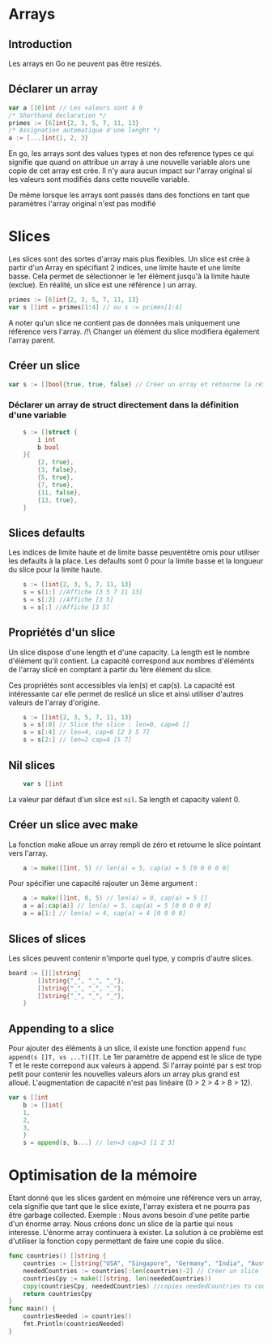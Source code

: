 # Arrays

## Introduction

Les arrays en Go ne peuvent pas être resizés.

## Déclarer un array

```go
var a [10]int // Les valeurs sont à 0
/* Shorthand declaration */
primes := [6]int{2, 3, 5, 7, 11, 13}
/* Assignation automatique d'une lenght */
a := [...]int{1, 2, 3}
```

En go, les arrays sont des values types et non des reference types ce qui signifie que quand on attribue un array à une nouvelle variable alors une copie de cet array est crée. Il n'y aura aucun impact sur l'array original si les valeurs sont modifiés dans cette nouvelle variable.

De même lorsque les arrays sont passés dans des fonctions en tant que paramètres l'array original n'est pas modifié

# Slices

Les slices sont des sortes d'array mais plus flexibles.
Un slice est crée à partir d'un Array en spécifiant 2 indices, une limite haute et une limite basse. Cela permet de sélectionner le 1er élément jusqu'à la limite haute (exclue).
En réalité, un slice est une référence ) un array.

```go
primes := [6]int{2, 3, 5, 7, 11, 13}
var s []int = primes[1:4] // ou s := primes[1:4]
```

A noter qu'un slice ne contient pas de données mais uniquement une référence vers l'array.
/!\ Changer un élément du slice modifiera également l'array parent.

## Créer un slice

```go
var s := []bool{true, true, false} // Créer un array et retourne la référence
```

### Déclarer un array de struct directement dans la définition d'une variable

```go
	s := []struct {
		i int
		b bool
	}{
		{2, true},
		{3, false},
		{5, true},
		{7, true},
		{11, false},
		{13, true},
	}
```

## Slices defaults

Les indices de limite haute et de limite basse peuventêtre omis pour utiliser les defaults à la place.
Les defaults sont 0 pour la limite basse et la longueur du slice pour la limite haute.

```go
	s := []int{2, 3, 5, 7, 11, 13}
    s = s[1:] //Affiche [3 5 7 11 13]
    s = s[:2] //Affiche [3 5]
    s = s[:] //Affiche [3 5]
```

## Propriétés d'un slice

Un slice dispose d'une length et d'une capacity.
La length est le nombre d'élément qu'il contient.
La capacité correspond aux nombres d'éléménts de l'array slicé en comptant à partir du 1ère élément du slice.

Ces propriétés sont accessibles via len(s) et cap(s).
La capacité est intéressante car elle permet de reslicé un slice et ainsi utiliser d'autres valeurs de l'array d'origine.

```go
	s := []int{2, 3, 5, 7, 11, 13}
    s = s[:0] // Slice the slice : len=0, cap=6 []
    s = s[:4] // len=4, cap=6 [2 3 5 7]
    s = s[2:] // len=2 cap=4 [5 7]
```

## Nil slices

```go
	var s []int
```

La valeur par défaut d'un slice est `nil`. Sa length et capacity valent 0.

## Créer un slice avec make

La fonction make alloue un array rempli de zéro et retourne le slice pointant vers l'array.

```go
	a := make([]int, 5) // len(a) = 5, cap(a) = 5 [0 0 0 0 0]
```

Pour spécifier une capacité rajouter un 3ème argument :

```go
    a := make([]int, 0, 5) // len(a) = 0, cap(a) = 5 []
    a = a[:cap(a)] // len(a) = 5, cap(a) = 5 [0 0 0 0 0]
    a = a[1:] // len(a) = 4, cap(a) = 4 [0 0 0 0]
```

## Slices of slices

Les slices peuvent contenir n'importe quel type, y compris d'autre slices.

```go
board := [][]string{
		[]string{"_", "_", "_"},
		[]string{"_", "_", "_"},
		[]string{"_", "_", "_"},
	}
```

## Appending to a slice

Pour ajouter des éléments à un slice, il existe une fonction append `func append(s []T, vs ...T)[]T`.
Le 1er paramètre de append est le slice de type T et le reste correpond aux valeurs à append.
Si l'array pointé par s est trop petit pour contenir les nouvelles valeurs alors un array plus grand est alloué. L'augmentation de capacité n'est pas linéaire (0 > 2 > 4 > 8 > 12).

```go
var s []int
	b := []int{
	1,
	2,
	3,
    }
    s = append(s, b...) // len=3 cap=3 [1 2 3]
```

# Optimisation de la mémoire

Etant donné que les slices gardent en mémoire une référence vers un array, cela signifie que tant que le slice existe, l'array existera et ne pourra pas être garbage collected.
Exemple : Nous avons besoin d'une petite partie d'un énorme array. Nous créons donc un slice de la partie qui nous interesse. L'énorme array continuera à exister.
La solution à ce problème est d'utiliser la fonction copy permettant de faire une copie du slice.

```go
func countries() []string {
    countries := []string{"USA", "Singapore", "Germany", "India", "Australia"}
    neededCountries := countries[:len(countries)-2] // Créer un slice
    countriesCpy := make([]string, len(neededCountries))
    copy(countriesCpy, neededCountries) //copies neededCountries to countriesCpy
    return countriesCpy
}
func main() {
    countriesNeeded := countries()
    fmt.Println(countriesNeeded)
}
```
